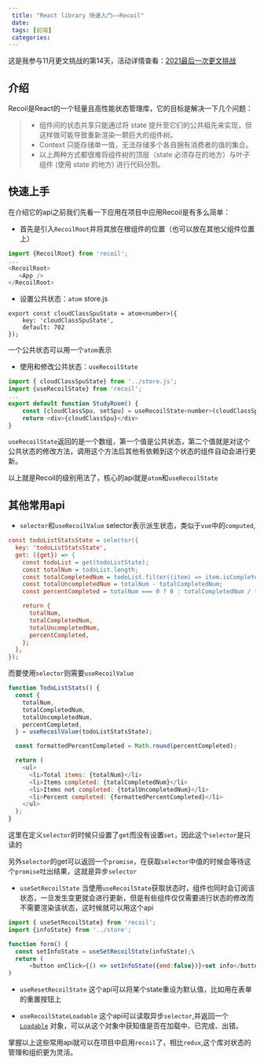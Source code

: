```yaml
---
 title: "React library 快速入门——Recoil"
 date: 
 tags: [前端]
 categories: 
---
```


这是我参与11月更文挑战的第14天，活动详情查看：[2021最后一次更文挑战](https://juejin.cn/post/7023643374569816095/ "https://juejin.cn/post/7023643374569816095/")

介绍
--

Recoil是React的一个轻量且高性能状态管理库，它的目标是解决一下几个问题：

> *   组件间的状态共享只能通过将 state 提升至它们的公共祖先来实现，但这样做可能导致重新渲染一颗巨大的组件树。
> *   Context 只能存储单一值，无法存储多个各自拥有消费者的值的集合。
> *   以上两种方式都很难将组件树的顶层（state 必须存在的地方）与叶子组件 (使用 state 的地方) 进行代码分割。

快速上手
----

在介绍它的api之前我们先看一下应用在项目中应用Recoil是有多么简单：

*   首先是引入`RecoilRoot`并将其放在根组件的位置（也可以放在其他父组件位置上）

```javascript
import {RecoilRoot} from 'recoil';
...
<RecoilRoot>
   <App />
</RecoilRoot>
```

*   设置公共状态：`atom` store.js

```arduino
export const cloudClassSpuState = atom<number>({
    key: 'cloudClassSpuState', 
    default: 702 
});
```

一个公共状态可以用一个`atom`表示

*   使用和修改公共状态：`useRecoilState`

```javascript
import { cloudClassSpuState} from '../store.js';
import {useRecoilState} from 'recoil';
...
export default function StudyRoom() {
    const [cloudClassSpu, setSpu] = useRecoilState<number>(cloudClassSpuState);
    return <div>{cloudClassSpu}</div>
}
```

`useRecoilState`返回的是一个数组，第一个值是公共状态，第二个值就是对这个公共状态的修改方法，调用这个方法后其他有依赖到这个状态的组件自动会进行更新。

以上就是Recoil的级别用法了，核心的api就是`atom`和`useRecoilState`

其他常用api
-------

*   `selector`和`useRecoilValue` selector表示派生状态，类似于`vue`中的`computed`,

```ini
const todoListStatsState = selector({
  key: 'todoListStatsState',
  get: ({get}) => {
    const todoList = get(todoListState);
    const totalNum = todoList.length;
    const totalCompletedNum = todoList.filter((item) => item.isComplete).length;
    const totalUncompletedNum = totalNum - totalCompletedNum;
    const percentCompleted = totalNum === 0 ? 0 : totalCompletedNum / totalNum * 100;

    return {
      totalNum,
      totalCompletedNum,
      totalUncompletedNum,
      percentCompleted,
    };
  },
});
```

而要使用`selector`则需要`useRecoilValue`

```javascript
function TodoListStats() {
  const {
    totalNum,
    totalCompletedNum,
    totalUncompletedNum,
    percentCompleted,
  } = useRecoilValue(todoListStatsState);

  const formattedPercentCompleted = Math.round(percentCompleted);

  return (
    <ul>
      <li>Total items: {totalNum}</li>
      <li>Items completed: {totalCompletedNum}</li>
      <li>Items not completed: {totalUncompletedNum}</li>
      <li>Percent completed: {formattedPercentCompleted}</li>
    </ul>
  );
}
```

这里在定义`selector`的时候只设置了`get`而没有设置`set`，因此这个`selector`是只读的

另外`selector`的get可以返回一个`promise`，在获取`selector`中值的时候会等待这个`promise`吐出结果，这就是异步`selector`

*   `useSetRecoilState` 当使用`useRecoilState`获取状态时，组件也同时会订阅该状态，一旦发生变更就会进行更新，但是有些组件仅仅需要进行状态的修改而不需要渲染该状态，这时候就可以用这个api

```javascript
import { useSetRecoilState} from 'recoil';
import {infoState} from '../store';

function form() {
  const setInfoState = useSetRecoilState(infoState);\
  return (
      <button onClick={() => setInfoState({end:false})}>set info</button>
)

```

*   `useResetRecoilState` 这个api可以将某个state重设为默认值，比如用在表单的重置按钮上
    
*   `useRecoilStateLoadable` 这个api可以读取异步`selector`,并返回一个[`Loadable`](https://www.recoiljs.cn%2Fdocs%2Fapi-reference%2Fcore%2FLoadable "https://www.recoiljs.cn/docs/api-reference/core/Loadable") 对象，可以从这个对象中获知值是否在加载中、已完成、出错。
    

掌握以上这些常用api就可以在项目中启用`recoil`了，相比`redux`,这个库对状态的管理和组织更为灵活。
